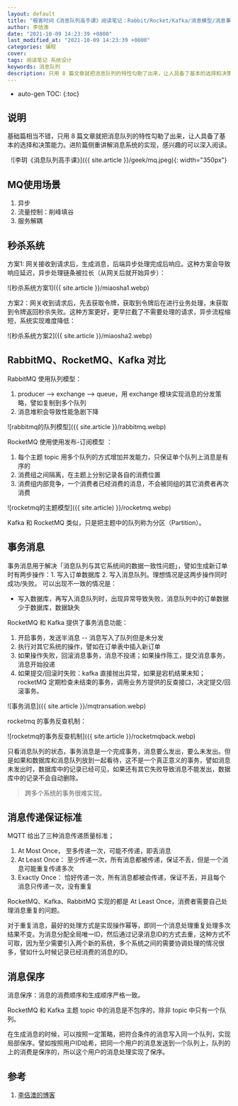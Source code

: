 ```yaml
---
layout: default
title: "极客时间《消息队列高手课》阅读笔记：Rabbit/Rocket/Kafka/消息模型/消息事务/保序等"
author: 李佶澳
date: "2021-10-09 14:23:39 +0800"
last_modified_at: "2021-10-09 14:23:39 +0800"
categories: 编程
cover:
tags: 阅读笔记 系统设计
keywords: 消息队列
description: 只用 8 篇文章就把消息队列的特性勾勒了出来，让人具备了基本的选择和决策能力
---
```



* auto-gen TOC:
{:toc}

## 说明

基础篇相当不错，只用 8 篇文章就把消息队列的特性勾勒了出来，让人具备了基本的选择和决策能力。进阶篇侧重讲解消息系统的实现，感兴趣的可以深入阅读。

<span style="display:block;text-align:center">![李玥《消息队列高手课》]({{ site.article }}/geek/mq.jpeg){: width="350px"}</span>

## MQ使用场景

1. 异步
2. 流量控制：削峰填谷
3. 服务解耦

## 秒杀系统

方案1: 网关接收到请求后，生成消息，后端异步处理完成后响应。这种方案会导致响应延迟，异步处理链条被拉长（从网关后就开始异步）：

![秒杀系统方案1]({{ site.article }}/miaosha1.webp)

方案2：网关收到请求后，先去获取令牌，获取到令牌后在进行业务处理，未获取到令牌返回秒杀失败。这种方案更好，更早拦截了不需要处理的请求，异步流程缩短，系统实现难度降低：

![秒杀系统方案2]({{ site.article }}/miaosha2.webp)

## RabbitMQ、RocketMQ、Kafka 对比

RabbitMQ 使用队列模型：

1. producer --> exchange --> queue，用 exchange 模块实现消息的分发策略，譬如复制到多个队列
2. 消息堆积会导致性能急剧下降

![rabbitmq的队列模型]({{ site.article }}/rabbitmq.webp)

RocketMQ 使用使用发布-订阅模型 ：

1. 每个主题 topic 用多个队列的方式增加并发能力，只保证单个队列上消息是有序的
2. 消费组之间隔离，在主题上分别记录各自的消费位置
3. 消费组内部竞争，一个消费者已经消费的消息，不会被同组的其它消费者再次消费

![rocketmq的主题模型]({{ site.article) }}/rocketmq.webp)

Kafka 和 RocketMQ 类似，只是把主题中的队列称为分区（Partition）。

## 事务消息

事务消息用于解决「消息队列与其它系统间的数据一致性问题」，譬如生成新订单时有两步操作：1. 写入订单数据库 2. 写入消息队列。理想情况是这两步操作同时成功/失败。 可以出现不一致的情况是：

* 写入数据库，再写入消息队列时，出现异常导致失败，消息队列中的订单数据少于数据库，数据缺失

RocketMQ 和 Kafka 提供了事务消息功能：

1. 开启事务，发送半消息 -- 消息写入了队列但是未分发
2. 执行对其它系统的操作，譬如在订单表中插入新订单
3. 如果操作失败，回滚消息事务，消息不投递；如果操作陈工，提交消息事务，消息开始投递
4. 如果提交/回滚时失败：kafka 直接抛出异常，如果是宕机结果未知；rocketMQ 定期检查未结束的事务，调用业务方提供的反查接口，决定提交/回滚事务。

![事务消息]({{ site.article }}/mqtransation.webp)

rocketmq 的事务反查机制：

![rocketmq的事务反查机制]({{ site.article }}/rocketmqback.webp)

只看消息队列的状态，事务消息是一个完成事务，消息要么发出，要么未发出。但是如果和数据库和消息队列放到一起看待，这不是一个真正意义的事务，譬如消息未发出时，数据库中的记录已经可见，如果还有其它失败导致消息不能发出，数据库中的记录不会自动删除。 

>跨多个系统的事务很难实现。

## 消息传递保证标准

MQTT 给出了三种消息传递质量标准；

1. At Most Once，  至多传递一次，可能不传递，即丢消息
2. At Least Once： 至少传递一次，所有消息都被传递，保证不丢，但是一个消息可能重复传递多次
3. Exactly Once：  恰好传递一次，所有消息都被会传递，保证不丢，并且每个消息只传递一次，没有重复

RocketMQ、Kafka、RabbitMQ 实现的都是 At Least Once，消费者需要自己处理消息重复的问题。

对于重复消息，最好的处理方式是实现操作幂等，即同一个消息处理重复处理多次结果不变。为消息分配全局唯一ID，然后通过记录消息ID的方式去重，这种方式不可取，因为至少需要引入两个新的系统，多个系统之间的需要协调处理的情况很多，譬如什么时候记录已经消费的消息的ID。

## 消息保序

消息保序：消息的消费顺序和生成顺序严格一致。

RocketMQ 和 Kafka 主题 topic 中的消息是不包序的，除非 topic 中只有一个队列。

在生成消息的时候，可以按照一定策略，把符合条件的消息写入同一个队列，实现局部保序。譬如按照用户ID哈希，把同一个用户的消息发送到一个队列上，队列的上的消费是保序的，所以这个用户的消息处理实现了保序。

## 参考

1. [李佶澳的博客][1]

[1]: https://www.lijiaocn.com "李佶澳的博客"
